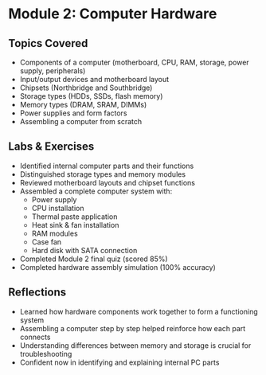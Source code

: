 # Module 2: Computer Hardware

## Topics Covered
- Components of a computer (motherboard, CPU, RAM, storage, power supply, peripherals)
- Input/output devices and motherboard layout
- Chipsets (Northbridge and Southbridge)
- Storage types (HDDs, SSDs, flash memory)
- Memory types (DRAM, SRAM, DIMMs)
- Power supplies and form factors
- Assembling a computer from scratch

## Labs & Exercises
- Identified internal computer parts and their functions
- Distinguished storage types and memory modules
- Reviewed motherboard layouts and chipset functions
- Assembled a complete computer system with:
  - Power supply
  - CPU installation
  - Thermal paste application
  - Heat sink & fan installation
  - RAM modules
  - Case fan
  - Hard disk with SATA connection
- Completed Module 2 final quiz (scored 85%)
- Completed hardware assembly simulation (100% accuracy)

## Reflections
- Learned how hardware components work together to form a functioning system
- Assembling a computer step by step helped reinforce how each part connects
- Understanding differences between memory and storage is crucial for troubleshooting
- Confident now in identifying and explaining internal PC parts
